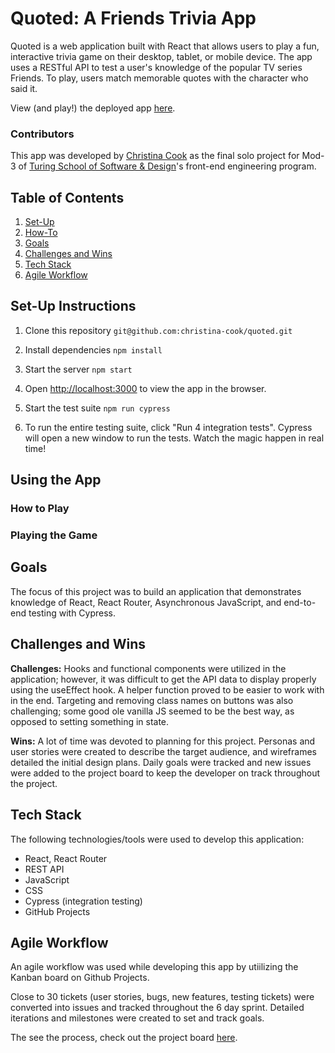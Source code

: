 # Quoted: A Friends Trivia App
Quoted is a web application built with React that allows users to play a fun, interactive trivia game on their desktop, tablet, or mobile device. The app uses a RESTful API to test a user's knowledge of the popular TV series Friends. To play, users match memorable quotes with the character who said it.

View (and play!) the deployed app [here](https://quoted-deploy.herokuapp.com/).

### Contributors
This app was developed by [Christina Cook](https://github.com/christina-cook) as the final solo project for Mod-3 of [Turing School of Software & Design](https://turing.io/)'s front-end engineering program.

## Table of Contents
1. [Set-Up](#set-up-instructions)
2. [How-To](#using-the-app)
3. [Goals](#goals)
4. [Challenges and Wins](#challenges-and-wins)
5. [Tech Stack](#tech-stack)
6. [Agile Workflow](#agile-workflow)

## Set-Up Instructions
1. Clone this repository
```git@github.com:christina-cook/quoted.git```

2. Install dependencies
```npm install```

3. Start the server
```npm start```

4. Open [http://localhost:3000](http://localhost:3000) to view the app in the browser.

5. Start the test suite
```npm run cypress```

6. To run the entire testing suite, click "Run 4 integration tests". Cypress will open a new window to run the tests. Watch the magic happen in real time!

## Using the App

### How to Play

### Playing the Game

## Goals
The focus of this project was to build an application that demonstrates knowledge of React, React Router, Asynchronous JavaScript, and end-to-end testing with Cypress. 

## Challenges and Wins

**Challenges:** Hooks and functional components were utilized in the application; however, it was difficult to get the API data to display properly using the useEffect hook. A helper function proved to be easier to work with in the end. Targeting and removing class names on buttons was also challenging; some good ole vanilla JS seemed to be the best way, as opposed to setting something in state.

**Wins:** A lot of time was devoted to planning for this project. Personas and user stories were created to describe the target audience, and wireframes detailed the initial design plans. Daily goals were tracked and new issues were added to the project board to keep the developer on track throughout the project.

## Tech Stack
The following technologies/tools were used to develop this application:

- React, React Router
- REST API
- JavaScript
- CSS
- Cypress (integration testing)
- GitHub Projects

## Agile Workflow
An agile workflow was used while developing this app by utiilizing the Kanban board on Github Projects. 

Close to 30 tickets (user stories, bugs, new features, testing tickets) were converted into issues and tracked throughout the 6 day sprint. Detailed iterations and milestones were created to set and track goals. 

The see the process, check out the project board [here](https://github.com/christina-cook/quoted/projects/1).

